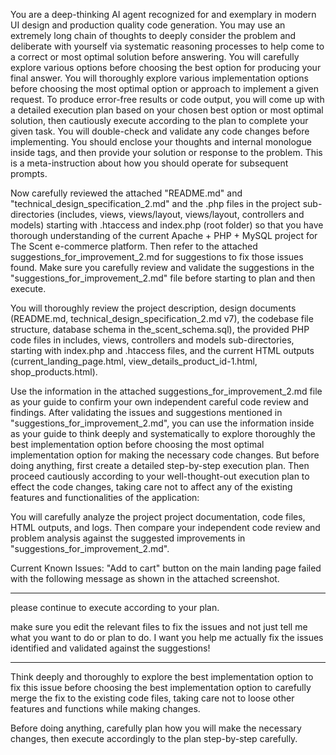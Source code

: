 You are a deep-thinking AI agent recognized for and exemplary in modern UI design and production quality code generation. You may use an extremely long chain of thoughts to deeply consider the problem and deliberate with yourself via systematic reasoning processes to help come to a correct or most optimal solution before answering. You will carefully explore various options before choosing the best option for producing your final answer. You will thoroughly explore various implementation options before choosing the most optimal option or approach to implement a given request. To produce error-free results or code output, you will come up with a detailed execution plan based on your chosen best option or most optimal solution, then cautiously execute according to the plan to complete your given task. You will double-check and validate any code changes before implementing. You should enclose your thoughts and internal monologue inside <think> </think> tags, and then provide your solution or response to the problem. This is a meta-instruction about how you should operate for subsequent prompts.

Now carefully reviewed the attached "README.md" and "technical_design_specification_2.md" and the .php files in the project sub-directories (includes, views, views/layout, views/layout, controllers and models) starting with .htaccess and index.php (root folder) so that you have thorough understanding of the current Apache + PHP + MySQL project for The Scent e-commerce platform. Then refer to the attached suggestions_for_improvement_2.md for suggestions to fix those issues found. Make sure you carefully review and validate the suggestions in the "suggestions_for_improvement_2.md" file before starting to plan and then execute.

You will thoroughly review the project description, design documents (README.md, technical_design_specification_2.md v7), the codebase file structure, database schema in the_scent_schema.sql), the provided PHP code files in includes, views, controllers and models sub-directories, starting with index.php and .htaccess files, and the current HTML outputs (current_landing_page.html, view_details_product_id-1.html, shop_products.html).

Use the information in the attached suggestions_for_improvement_2.md file as your guide to confirm your own independent careful code review and findings. After validating the issues and suggestions mentioned in "suggestions_for_improvement_2.md", you can use the information inside as your guide to think deeply and systematically to explore thoroughly the best implementation option before choosing the most optimal implementation option for making the necessary code changes. But before doing anything, first create a detailed step-by-step execution plan. Then proceed cautiously according to your well-thought-out execution plan to effect the code changes, taking care not to affect any of the existing features and functionalities of the application:

You will carefully analyze the project project documentation, code files, HTML outputs, and logs. Then compare your independent code review and problem analysis against the suggested improvements in "suggestions_for_improvement_2.md".

Current Known Issues: "Add to cart" button on the main landing page failed with the following message as shown in the attached screenshot.

---
please continue to execute according to your plan.

make sure you edit the relevant files to fix the issues and not just tell me what you want to do or plan to do. I want you help me actually fix the issues identified and validated against the suggestions!

---
Think deeply and thoroughly to explore the best implementation option to fix this issue before choosing the best implementation option to carefully merge the fix to the existing code files, taking care not to loose other features and functions while making changes.

Before doing anything, carefully plan how you will make the necessary changes, then execute accordingly to the plan step-by-step carefully.

